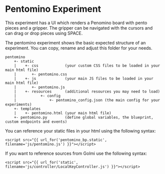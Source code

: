 # Pentomino Experiment

This experiment has a UI which renders a Penomino board with pento pieces and a gripper.
The gripper can be navigated with the cursors and can drag or drop pieces using SPACE.

The pentomino experiment shows the basic expected structure of an experiment. 
You can copy, rename and adjust this folder for your needs.

```
pentomino
    +- static     
    |    +- css            (your custom CSS files to be loaded in your main html file)
    |       +- pentomino.css
    |    +- js             (your main JS files to be loaded in your main html file)
    |       +- pentomino.js
    |    +- resources      (additional resources you may need to load)
    |           +- config
    |               +- pentomino_config.json (the main config for your experiments)
    +- templates
    |    +- pentomino.html (your main html file)
    +- pentomino.py        (define global variables, the blueprint, custom endpoints and events)
```

You can reference your static files in your html using the following syntax:

```
<script src="{{ url_for('pentomino_bp.static', filename='js/pentomino.js') }}"></script>
```

If you want to reference sources from Golmi use the following syntax:

```
<script src="{{ url_for('static', filename='js/controller/LocalKeyController.js') }}"></script>
```
